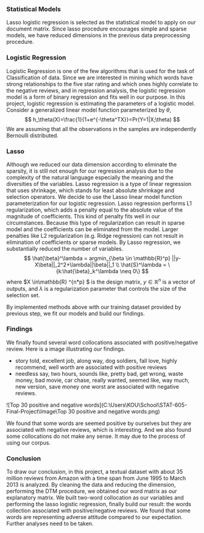 ### Statistical Models

Lasso logistic regression is selected as the statistical model to apply on our document matrix. Since lasso procedure encourages simple and sparse models, we have reduced dimensions in the previous data preprocessing procedure. 

### Logistic Regression

Logistic Regression is one of the few algorithms that is used for the task of Classification of data. Since we are interested in mining which words have strong relationships to the five star rating and which ones highly correlate to the negative reviews, and in regression analysis, the logistic regression  model is a form of binary regression and fits well in our purpose. In this project, logistic regression is estimating the parameters of a logistic model. Consider a generalized linear model function parameterized by $\theta$, 
$$
h_\theta(X)=\frac{1}{1+e^{-\theta^TX}}=Pr(Y=1|X;\theta)
$$
We are assuming that all the observations in the samples are independently Bernoulli distributed.

### Lasso

Although we reduced our data dimension according to eliminate the sparsity, it is still not enough for our regression analysis due to the complexity of the natural language especially the meaning and the diversities of the variables. Lasso regression is a type of linear regression that uses shrinkage, which stands for least absolute shrinkage and selection operators. We decide to use the Lasso linear model function parameterization for our logistic regression. Lasso regression performs L1 regularization, which adds a penalty equal to the absolute value of the magnitude of coefficients. This kind of penalty fits well in our circumstances. Because this type of regularization can result in sparse model and the coefficients can be eliminated from the model. Larger penalties like L2 regularization (e.g. Ridge regression) can not result in elimination of coefficients or sparse models. By Lasso regression, we substantially reduced the number of variables.
$$
\hat{\beta}^\lambda = argmin_{\beta \in \mathbb{R}^p} ||y-X\beta||_2^2+\lambda||\beta||_1 \\
\hat{S}^\lambda = \{k:\hat{\beta}_k^\lambda \neq 0\}
$$
where $X \in\mathbb{R} ^{n*p} $ is the design matrix, $y \in \mathbb{R}^n$ is a vector of outputs, and $\lambda$ is a regularization parameter that controls the size of the selection set.

By implemented methods above with our training dataset provided by previous step, we fit our models and build our findings.

### Findings

We finally found several word collocations associated with positive/negative review. Here is a image illustrating our findings. 

- story told, excellent job, along way, dog soldiers, fall love, highly recommend, well worth are associated with positive reviews
- needless say, two hours, sounds like, pretty bad, get wrong, waste money, bad movie, car chase, really wanted, seemed like, way much, new version, save money one worst are associated with negative reviews.

![Top 30 positive and negative words](C:\Users\KOU\School\STAT-605-Final-Project\Image\Top 30 positive and negative words.png)

We found that some words are seemed positive by ourselves but they are associated with negative reviews, which is interesting. And we also found some collocations do not make any sense. It may due to the process of using our corpus.

### Conclusion

To draw our conclusion, in this project, a textual dataset with about 35 million reviews from Amazon  with a time span from June 1995 to March 2013 is analyzed. By cleaning the data and reducing the dimension, performing the DTM procedure, we obtained our word matrix as our explanatory matrix. We built two-word collocation as our variables and performing the lasso logistic regression, finally build our result: the words collection associated with positive/negative reviews. We found that some words are representing adverse attitude compared to our expectation. Further analyses need to be taken.